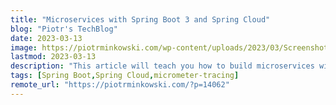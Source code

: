 ```yaml
---
title: "Microservices with Spring Boot 3 and Spring Cloud"
blog: "Piotr's TechBlog"
date: 2023-03-13
image: https://piotrminkowski.com/wp-content/uploads/2023/03/Screenshot-2023-03-12-at-17.20.22-1024x576.png
lastmod: 2023-03-13
description: "This article will teach you how to build microservices with Spring Boot 3 and the Spring Cloud components. It\u2019s a tradition that I describe this topic once a new major version of Spring Boot ..."
tags: [Spring Boot,Spring Cloud,micrometer-tracing]
remote_url: "https://piotrminkowski.com/?p=14062"
---
```

